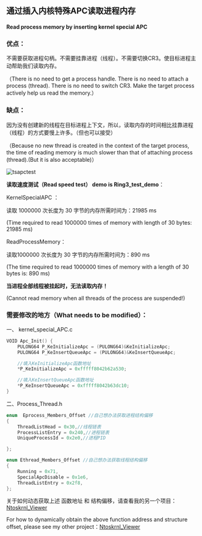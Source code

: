 ## 通过插入内核特殊APC读取进程内存

#### Read process memory by inserting kernel special APC

### 优点：

不需要获取进程句柄。不需要挂靠进程（线程）。不需要切换CR3。使目标进程主动帮助我们读取内存。

（There is no need to get a process handle. There is no need to attach a process (thread). There is no need to switch CR3. Make the target process actively help us read the memory.）

### 缺点：

因为没有创建新的线程在目标进程上下文，所以，读取内存的时间相比挂靠进程（线程）的方式要慢上许多。（但也可以接受）

（Because no new thread is created in the context of the target process, the time of reading memory is much slower than that of attaching process (thread).(But it is also acceptable)）

![tsapctest](https://github.com/IcEy-999/Kernel-Special-APC-ReadProcessMemory/blob/main/Test%20picture/tsapctest.png)

**读取速度测试（Read speed test）  demo is Ring3_test_demo**：

KernelSpecialAPC ：

读取 1000000 次长度为 30 字节的内存所需时间为：21985 ms

(Time required to read 1000000 times of memory with length of 30 bytes: 21985 ms)

ReadProcessMemory：

读取1000000 次长度为 30 字节的内存所需时间为：890 ms

(The time required to read 1000000 times of memory with a length of 30 bytes is: 890 ms)



**当进程全部线程被挂起时，无法读取内存！**

(Cannot read memory when all threads of the process are suspended!)



### **需要修改的地方（What needs to be modified）**：

一、 kernel_special_APC.c

```c
VOID Apc_Init() {
	PULONG64 P_KeInitializeApc = (PULONG64)&KeInitializeApc;
	PULONG64 P_KeInsertQueueApc = (PULONG64)&KeInsertQueueApc;

	//填入KeInitializeApc函数地址
	*P_KeInitializeApc = 0xfffff8042b62a530;

	//填入KeInsertQueueApc函数地址
	*P_KeInsertQueueApc = 0xfffff8042b63dc10;
}
```

二、Process_Thread.h

```c
enum  Eprocess_Members_Offset //自己想办法获取进程结构偏移
{
	ThreadListHead = 0x30,//线程链表
	ProcessListEntry = 0x240,//进程链表
	UniqueProcessId = 0x2e0,//进程PID

};

enum Ethread_Members_Offset //自己想办法获取线程结构偏移
{
	Running = 0x71,
	SpecialApcDisable = 0x1e6,
	ThreadListEntry = 0x2f8,
};
```

关于如何动态获取上述 函数地址 和 结构偏移，请查看我的另一个项目：[Ntoskrnl_Viewer](https://github.com/IcEy-999/Ntoskrnl_Viewer)

For how to dynamically obtain the above function address and structure offset, please see my other project：[Ntoskrnl_Viewer](https://github.com/IcEy-999/Ntoskrnl_Viewer)



